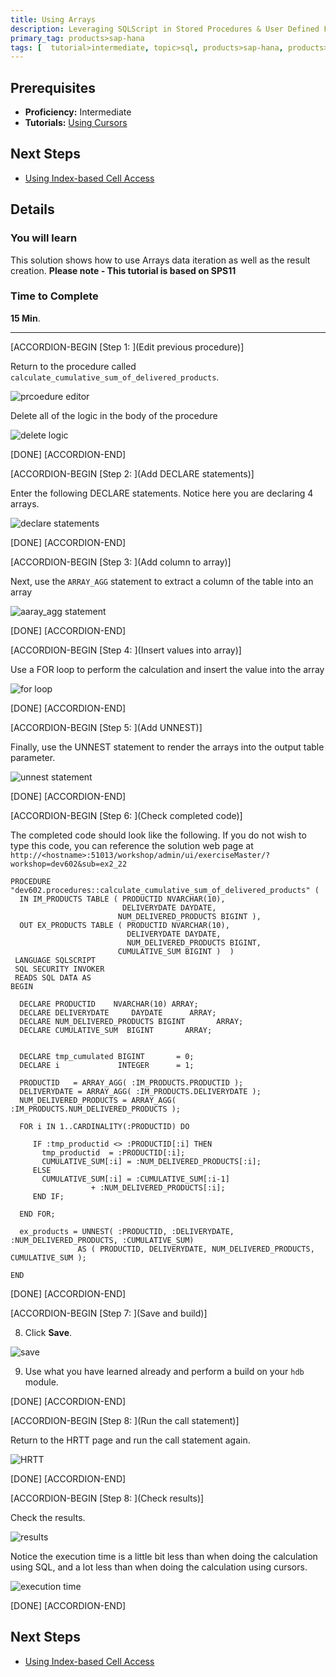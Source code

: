 ```yaml
---
title: Using Arrays
description: Leveraging SQLScript in Stored Procedures & User Defined Functions
primary_tag: products>sap-hana
tags: [  tutorial>intermediate, topic>sql, products>sap-hana, products>sap-hana\,-express-edition ]
---
```

## Prerequisites  
- **Proficiency:** Intermediate
- **Tutorials:** [Using Cursors](http://www.sap.com/developer/tutorials/xsa-sqlscript-usingarrays.html)

## Next Steps
- [Using Index-based Cell Access](http://www.sap.com/developer/tutorials/xsa-sqlscript-usingindexbased.html)

## Details
### You will learn  
This solution shows how to use Arrays data iteration as well as the result creation.
**Please note - This tutorial is based on SPS11**

### Time to Complete
**15 Min**.

---

[ACCORDION-BEGIN [Step 1: ](Edit previous procedure)]

Return to the procedure called `calculate_cumulative_sum_of_delivered_products`.

![prcoedure editor](1.png)

Delete all of the logic in the body of the procedure

![delete logic](2.png)

[DONE]
[ACCORDION-END]

[ACCORDION-BEGIN [Step 2: ](Add DECLARE statements)]

Enter the following DECLARE statements. Notice here you are declaring 4 arrays.

![declare statements](3.png)

[DONE]
[ACCORDION-END]

[ACCORDION-BEGIN [Step 3: ](Add column to array)]

Next, use the `ARRAY_AGG` statement to extract a column of the table into an array

![aaray_agg statement](4.png)

[DONE]
[ACCORDION-END]

[ACCORDION-BEGIN [Step 4: ](Insert values into array)]

Use a FOR loop to perform the calculation and insert the value into the array

![for loop](5.png)

[DONE]
[ACCORDION-END]

[ACCORDION-BEGIN [Step 5: ](Add UNNEST)]

Finally, use the UNNEST statement to render the arrays into the output table parameter.

![unnest statement](6.png)

[DONE]
[ACCORDION-END]

[ACCORDION-BEGIN [Step 6: ](Check completed code)]

The completed code should look like the following. If you do not wish to type this code, you can reference the solution web page at `http://<hostname>:51013/workshop/admin/ui/exerciseMaster/?workshop=dev602&sub=ex2_22`

```
PROCEDURE "dev602.procedures::calculate_cumulative_sum_of_delivered_products" (  IN IM_PRODUCTS TABLE ( PRODUCTID NVARCHAR(10),                           DELIVERYDATE DAYDATE,                        NUM_DELIVERED_PRODUCTS BIGINT ),  OUT EX_PRODUCTS TABLE ( PRODUCTID NVARCHAR(10),                          DELIVERYDATE DAYDATE,                          NUM_DELIVERED_PRODUCTS BIGINT,                        CUMULATIVE_SUM BIGINT )  ) LANGUAGE SQLSCRIPT SQL SECURITY INVOKER READS SQL DATA ASBEGIN  DECLARE PRODUCTID    NVARCHAR(10) ARRAY;  DECLARE DELIVERYDATE     DAYDATE      ARRAY;  DECLARE NUM_DELIVERED_PRODUCTS BIGINT       ARRAY;  DECLARE CUMULATIVE_SUM  BIGINT       ARRAY;  DECLARE tmp_cumulated BIGINT       = 0;  DECLARE i             INTEGER      = 1;  PRODUCTID   = ARRAY_AGG( :IM_PRODUCTS.PRODUCTID );  DELIVERYDATE = ARRAY_AGG( :IM_PRODUCTS.DELIVERYDATE );  NUM_DELIVERED_PRODUCTS = ARRAY_AGG( :IM_PRODUCTS.NUM_DELIVERED_PRODUCTS );  FOR i IN 1..CARDINALITY(:PRODUCTID) DO     IF :tmp_productid <> :PRODUCTID[:i] THEN       tmp_productid  = :PRODUCTID[:i];       CUMULATIVE_SUM[:i] = :NUM_DELIVERED_PRODUCTS[:i];     ELSE       CUMULATIVE_SUM[:i] = :CUMULATIVE_SUM[:i-1]                  + :NUM_DELIVERED_PRODUCTS[:i];     END IF;  END FOR;  ex_products = UNNEST( :PRODUCTID, :DELIVERYDATE, :NUM_DELIVERED_PRODUCTS, :CUMULATIVE_SUM)               AS ( PRODUCTID, DELIVERYDATE, NUM_DELIVERED_PRODUCTS, CUMULATIVE_SUM );END
```

[DONE]
[ACCORDION-END]

[ACCORDION-BEGIN [Step 7: ](Save and build)]

8. Click **Save**.

![save](8.png)

9. Use what you have learned already and perform a build on your `hdb` module.

[DONE]
[ACCORDION-END]

[ACCORDION-BEGIN [Step 8: ](Run the call statement)]


Return to the HRTT page and run the call statement again.

![HRTT](9.png)

[DONE]
[ACCORDION-END]

[ACCORDION-BEGIN [Step 8: ](Check results)]

Check the results.

![results](10.png)

Notice the execution time is a little bit less than when doing the calculation using SQL, and a lot less than when doing the calculation using cursors.

![execution time](11.png)

[DONE]
[ACCORDION-END]




## Next Steps
- [Using Index-based Cell Access](http://www.sap.com/developer/tutorials/xsa-sqlscript-usingindexbased.html)
